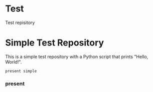 # Test
Test repisitory
# Simple Test Repository

This is a simple test repository with a Python script that prints "Hello, World!".
```
present simple
```
### present 
